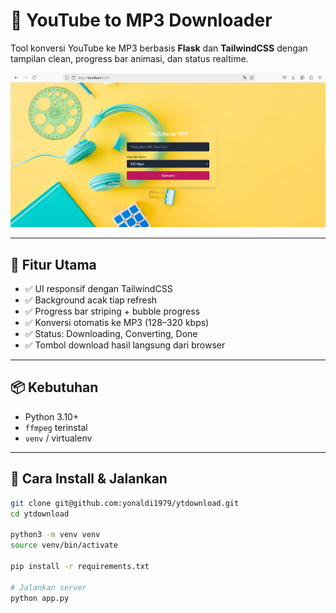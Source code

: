# 🎵 YouTube to MP3 Downloader

Tool konversi YouTube ke MP3 berbasis **Flask** dan **TailwindCSS** dengan tampilan clean, progress bar animasi, dan status realtime.

![Preview UI](https://raw.githubusercontent.com/yonaldi1979/ytdownload/main/assets/ui-preview.png)


---

## 🚀 Fitur Utama

- ✅ UI responsif dengan TailwindCSS
- ✅ Background acak tiap refresh
- ✅ Progress bar striping + bubble progress
- ✅ Konversi otomatis ke MP3 (128–320 kbps)
- ✅ Status: Downloading, Converting, Done
- ✅ Tombol download hasil langsung dari browser

---

## 📦 Kebutuhan

- Python 3.10+
- `ffmpeg` terinstal
- `venv` / virtualenv

---

## 🔧 Cara Install & Jalankan

```bash
git clone git@github.com:yonaldi1979/ytdownload.git
cd ytdownload

python3 -m venv venv
source venv/bin/activate

pip install -r requirements.txt

# Jalankan server
python app.py
